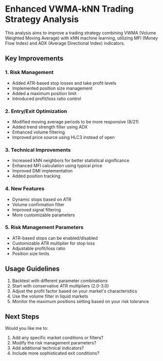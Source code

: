 # Enhanced VWMA-kNN Trading Strategy Analysis

This analysis aims to improve a trading strategy combining VWMA (Volume Weighted Moving Average) with kNN machine learning, utilizing MFI (Money Flow Index) and ADX (Average Directional Index) indicators.

## Key Improvements

### 1. Risk Management
- Added ATR-based stop losses and take profit levels
- Implemented position size management
- Added a maximum position limit
- Introduced profit/loss ratio control

### 2. Entry/Exit Optimization
- Modified moving average periods to be more responsive (8/21)
- Added trend strength filter using ADX
- Enhanced volume filtering
- Improved price source using HLC3 instead of open

### 3. Technical Improvements
- Increased kNN neighbors for better statistical significance
- Enhanced MFI calculation using typical price
- Improved DMI implementation
- Added position tracking

### 4. New Features
- Dynamic stops based on ATR
- Volume confirmation filter
- Improved signal filtering
- More customizable parameters

### 5. Risk Management Parameters
- ATR-based stops can be enabled/disabled
- Customizable ATR multiplier for stop loss
- Adjustable profit/loss ratio
- Position size limits

## Usage Guidelines

1. Backtest with different parameter combinations
2. Start with conservative ATR multipliers (2.0-3.0)
3. Adjust the profit factor based on your market's characteristics
4. Use the volume filter in liquid markets
5. Monitor the maximum positions setting based on your risk tolerance

## Next Steps

Would you like me to:
1. Add any specific market conditions or filters?
2. Modify the risk management parameters?
3. Add additional technical indicators?
4. Include more sophisticated exit conditions?